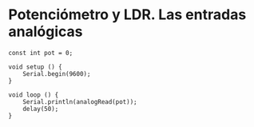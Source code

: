 # Potenciómetro y LDR. Las entradas analógicas

```arduino title="potenciometro.ino" linenums="1"
const int pot = 0;

void setup () {
    Serial.begin(9600);
}

void loop () {
    Serial.println(analogRead(pot));
    delay(50);
}
```